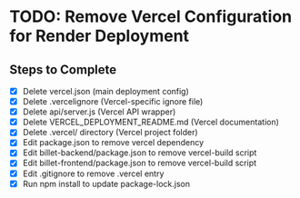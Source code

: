 # TODO: Remove Vercel Configuration for Render Deployment

## Steps to Complete

- [x] Delete vercel.json (main deployment config)
- [x] Delete .vercelignore (Vercel-specific ignore file)
- [x] Delete api/server.js (Vercel API wrapper)
- [x] Delete VERCEL_DEPLOYMENT_README.md (Vercel documentation)
- [x] Delete .vercel/ directory (Vercel project folder)
- [x] Edit package.json to remove vercel dependency
- [x] Edit billet-backend/package.json to remove vercel-build script
- [x] Edit billet-frontend/package.json to remove vercel-build script
- [x] Edit .gitignore to remove .vercel entry
- [x] Run npm install to update package-lock.json
